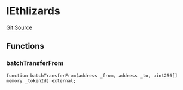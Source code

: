 # IEthlizards
[Git Source](https://github.com/kmaox/ethlizardstaking/blob/b10ad55b954f88c5d7150f56fb2c99a51bd77dfb/src/LizardLounge.sol)


## Functions
### batchTransferFrom


```solidity
function batchTransferFrom(address _from, address _to, uint256[] memory _tokenId) external;
```


